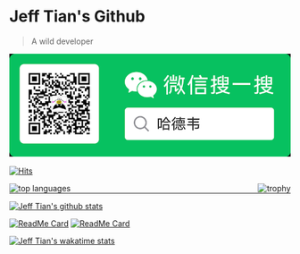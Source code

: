 # Jeff Tian's Github

> A wild developer

![Hardway](./mp-hardway.png)

[![Hits](https://hits.seeyoufarm.com/api/count/incr/badge.svg?url=https%3A%2F%2Fgithub.com%2Fjeff-tian%2Fjeff-tian&count_bg=%2379C83D&title_bg=%23555555&icon=&icon_color=%23E7E7E7&title=hits&edge_flat=false)](https://hits.seeyoufarm.com)

<a href="https://github.com/ryo-ma/github-profile-trophy" title="trophy">
    <img align="right" src="https://github-profile-trophy.vercel.app/?username=jeff-tian&column=3" alt="trophy" />
</a>

<a href="https://github.com/anuraghazra/github-readme-stats">
    <img align="left" src="https://github-readme-stats.vercel.app/api/top-langs/?username=jeff-tian&langs_count=10&layout=compact" alt="top languages" />
</a>

<hr style="float: none; clear: both;" />

[![Jeff Tian's github stats](https://github-readme-stats.vercel.app/api?username=jeff-tian&count_private=true&show_icons=true)](https://github.com/anuraghazra/github-readme-stats)

[![ReadMe Card](https://github-readme-stats.vercel.app/api/pin/?username=jeff-tian&repo=egg-passport-weapp)](https://github.com/jeff-tian/egg-passport-weapp)
[![ReadMe Card](https://github-readme-stats.vercel.app/api/pin/?username=jeff-tian&repo=keycloak-heroku)](https://github.com/jeff-tian/keycloak-heroku)

[![Jeff Tian's wakatime stats](https://github-readme-stats.vercel.app/api/wakatime?username=fe0c8af2-114b-4007-8093-5e8eea6082e7)](https://github.com/anuraghazra/github-readme-stats)
